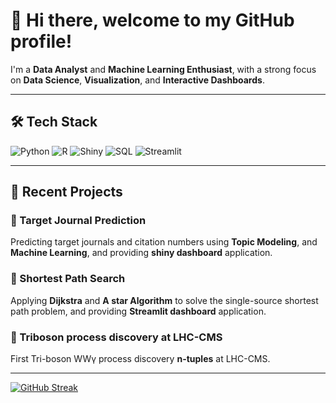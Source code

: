 # 👋 Hi there, welcome to my GitHub profile!

I'm a **Data Analyst** and **Machine Learning Enthusiast**, with a strong focus on **Data Science**, **Visualization**, and **Interactive Dashboards**.

---

## 🛠️ Tech Stack

![Python](https://img.shields.io/badge/-Python-3776AB?logo=python&logoColor=white&style=flat)
![R](https://img.shields.io/badge/-R-276DC3?logo=r&logoColor=white&style=flat)
![Shiny](https://img.shields.io/badge/-ShinyApps.io-276DC3?logo=shiny&logoColor=white&style=flat)
![SQL](https://img.shields.io/badge/-SQL-003B57?logo=postgresql&logoColor=white&style=flat)
![Streamlit](https://img.shields.io/badge/-Streamlit-FF4B4B?logo=streamlit&logoColor=white&style=flat)

---
## 📂 Recent Projects
### 🎯 Target Journal Prediction 
Predicting target journals and citation numbers using **Topic Modeling**, and **Machine Learning**, and providing **shiny dashboard** application.
### 🎯 Shortest Path Search
Applying **Dijkstra** and **A star Algorithm** to solve the single-source shortest path problem, and providing **Streamlit dashboard** application.
### 🎯 Triboson process discovery at LHC-CMS
  First Tri-boson WW&gamma; process discovery **n-tuples** at LHC-CMS.

---

[![GitHub Streak](https://streak-stats.demolab.com/?user=phy-guanzh)](https://git.io/streak-stats)

